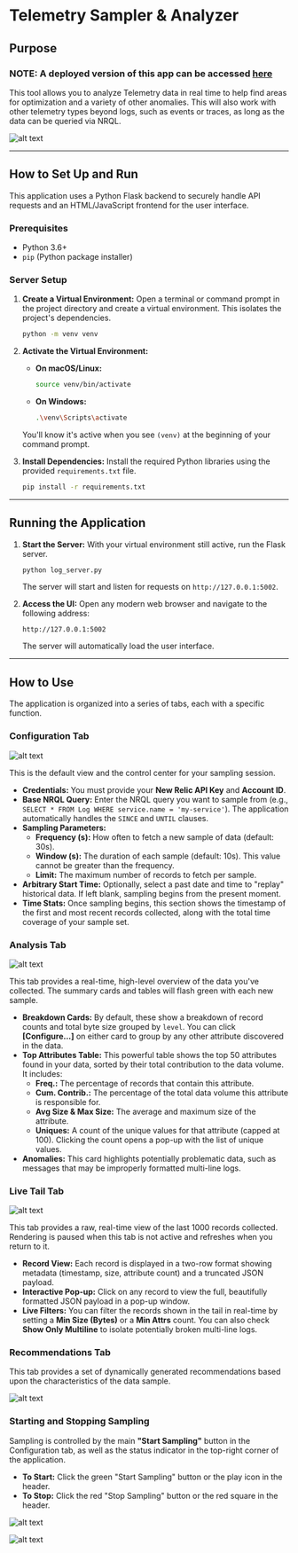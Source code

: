 # Telemetry Sampler & Analyzer

## Purpose

### NOTE: A deployed version of this app can be accessed [here](https://nr-telemetry-analyzer.onrender.com/)

This tool allows you to analyze Telemetry data in real time to help find areas for optimization and a variety of other anomalies. This will also work with other telemetry types beyond logs, such as events or traces, as long as the data can be queried via NRQL.

![alt text](screenshot.png)

---

## How to Set Up and Run

This application uses a Python Flask backend to securely handle API requests and an HTML/JavaScript frontend for the user interface.

### Prerequisites

-   Python 3.6+
-   `pip` (Python package installer)

### Server Setup

1.  **Create a Virtual Environment:**
    Open a terminal or command prompt in the project directory and create a virtual environment. This isolates the project's dependencies.
    ```bash
    python -m venv venv
    ```

2.  **Activate the Virtual Environment:**
    -   **On macOS/Linux:**
        ```bash
        source venv/bin/activate
        ```
    -   **On Windows:**
        ```bash
        .\venv\Scripts\activate
        ```
    You'll know it's active when you see `(venv)` at the beginning of your command prompt.

3.  **Install Dependencies:**
    Install the required Python libraries using the provided `requirements.txt` file.
    ```bash
    pip install -r requirements.txt
    ```

---

## Running the Application

1.  **Start the Server:**
    With your virtual environment still active, run the Flask server.
    ```bash
    python log_server.py
    ```
    The server will start and listen for requests on `http://127.0.0.1:5002`.

2.  **Access the UI:**
    Open any modern web browser and navigate to the following address:
    ```
    http://127.0.0.1:5002
    ```
    The server will automatically load the user interface.

---

## How to Use

The application is organized into a series of tabs, each with a specific function.



### Configuration Tab

![alt text](config-tab.png)

This is the default view and the control center for your sampling session.

-   **Credentials:** You must provide your **New Relic API Key** and **Account ID**.
-   **Base NRQL Query:** Enter the NRQL query you want to sample from (e.g., `SELECT * FROM Log WHERE service.name = 'my-service'`). The application automatically handles the `SINCE` and `UNTIL` clauses.
-   **Sampling Parameters:**
    -   **Frequency (s):** How often to fetch a new sample of data (default: 30s).
    -   **Window (s):** The duration of each sample (default: 10s). This value cannot be greater than the frequency.
    -   **Limit:** The maximum number of records to fetch per sample.
-   **Arbitrary Start Time:** Optionally, select a past date and time to "replay" historical data. If left blank, sampling begins from the present moment.
-   **Time Stats:** Once sampling begins, this section shows the timestamp of the first and most recent records collected, along with the total time coverage of your sample set.

### Analysis Tab

![alt text](analysis-tab.png)

This tab provides a real-time, high-level overview of the data you've collected. The summary cards and tables will flash green with each new sample.

-   **Breakdown Cards:** By default, these show a breakdown of record counts and total byte size grouped by `level`. You can click **[Configure...]** on either card to group by any other attribute discovered in the data.
-   **Top Attributes Table:** This powerful table shows the top 50 attributes found in your data, sorted by their total contribution to the data volume. It includes:
    -   **Freq.:** The percentage of records that contain this attribute.
    -   **Cum. Contrib.:** The percentage of the total data volume this attribute is responsible for.
    -   **Avg Size & Max Size:** The average and maximum size of the attribute.
    -   **Uniques:** A count of the unique values for that attribute (capped at 100). Clicking the count opens a pop-up with the list of unique values.
-   **Anomalies:** This card highlights potentially problematic data, such as messages that may be improperly formatted multi-line logs.

### Live Tail Tab

![alt text](live-tail-tab.png)

This tab provides a raw, real-time view of the last 1000 records collected. Rendering is paused when this tab is not active and refreshes when you return to it.

-   **Record View:** Each record is displayed in a two-row format showing metadata (timestamp, size, attribute count) and a truncated JSON payload.
-   **Interactive Pop-up:** Click on any record to view the full, beautifully formatted JSON payload in a pop-up window.
-   **Live Filters:** You can filter the records shown in the tail in real-time by setting a **Min Size (Bytes)** or a **Min Attrs** count. You can also check **Show Only Multiline** to isolate potentially broken multi-line logs.

### Recommendations Tab

This tab provides a set of dynamically generated recommendations based upon the characteristics of the data sample.

![alt text](recommendations-tab.png)

### Starting and Stopping Sampling

Sampling is controlled by the main **"Start Sampling"** button in the Configuration tab, as well as the status indicator in the top-right corner of the application.

-   **To Start:** Click the green "Start Sampling" button or the play icon in the header.
-   **To Stop:** Click the red "Stop Sampling" button or the red square in the header.


![alt text](start-sampling-1.png)


![alt text](start-sampling-2.png)